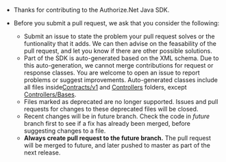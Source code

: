 + Thanks for contributing to the Authorize.Net Java SDK.

+ Before you submit a pull request, we ask that you consider the following:

     - Submit an issue to state the problem your pull request solves or the funtionality that it adds. We can then advise on the feasability of the pull request, and let you know if there are other possible solutions.
     - Part of the SDK is auto-generated based on the XML schema. Due to this auto-generation, we cannot merge contributions for request or response classes. You are welcome to open an issue to report problems or suggest improvements. Auto-generated classes include all files inside[Contracts/v1](https://github.com/AuthorizeNet/sdk-dotnet/tree/master/Authorize.NET/Api/Contracts/V1)  and [Controllers](https://github.com/AuthorizeNet/sdk-dotnet/tree/master/Authorize.NET/Api/Controllers) folders, except [Controllers/Bases](https://github.com/AuthorizeNet/sdk-dotnet/tree/master/Authorize.NET/Api/Controllers/Bases).
     - Files marked as deprecated are no longer supported. Issues and pull requests for changes to these deprecated files will be closed.
     - Recent changes will be in future branch. Check the code in *future* branch first to see if a fix has already been merged, before suggesting changes to a file.
     - **Always create pull request to the future branch.** The pull request will be merged to future, and later pushed to master as part of the next release.
